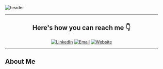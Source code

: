 <!-- Header -->
<img src="https://capsule-render.vercel.app/api?type=waving&color=0:11048a,100:88048a&height=150&section=header&text=Hey%20there!&fontSize=65&fontColor=f2f5fc" alt="header">

---

<div style="text-align: center;">

## Here's how you can reach me 👇

[![LinkedIn](https://github.com/Alsa5/Alsa5/assets/122151829/eac6e99a-4b29-41db-b0e5-931874581540)](https://www.linkedin.com/in/al-sakthi-a71b56226/)
[![Email](https://github.com/Alsa5/Alsa5/assets/122151829/b6f74e85-478b-47a5-926a-d9a57a45052e)](mailto:sakthialagappan67@gmail.com)
[![Website](https://github.com/Alsa5/Alsa5/assets/122151829/66823532-6374-449e-9723-0f41d093475d)](https://sakthi-alagappan.netlify.app/)

</div>


---

<h2>About Me</h2>
